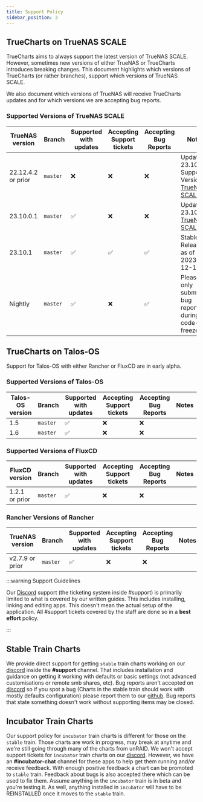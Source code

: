 ```yaml
---
title: Support Policy
sidebar_position: 3
---
```


## TrueCharts on TrueNAS SCALE

TrueCharts aims to always support the latest version of TrueNAS SCALE.
However, sometimes new versions of either TrueNAS or TrueCharts introduces breaking changes.
This document highlights which versions of TrueCharts (or rather branches), support which versions of TrueNAS SCALE.

We also document which versions of TrueNAS will receive TrueCharts updates and for which versions we are accepting bug reports.

### Supported Versions of TrueNAS SCALE

| TrueNAS version    | Branch   | Supported with updates | Accepting Support tickets | Accepting Bug Reports | Notes                                                                                          |
| ------------------ | -------- | ---------------------- | ------------------------- | --------------------- | ---------------------------------------------------------------------------------------------- |
| 22.12.4.2 or prior | `master` | :x:                    | :x:                       | :x:                   | Update to 23.10.X Supported Version [TrueNAS SCALE](https://www.truenas.com/docs/scale/23.10/) |
| 23.10.0.1          | `master` | :white_check_mark:     | :x:                       | :x:                   | Update to 23.10.1 [TrueNAS SCALE](https://www.truenas.com/docs/scale/23.10/)                   |
| 23.10.1            | `master` | :white_check_mark:     | :white_check_mark:        | :white_check_mark:    | Stable Release as of 2023-12-19                                                                |
| Nightly            | `master` | :white_check_mark:     | :x:                       | :white_check_mark:    | Please only submit bug reports during code-freeze                                              |

## TrueCharts on Talos-OS

Support for Talos-OS with either Rancher or FluxCD are in early alpha.

### Supported Versions of Talos-OS

| Talos-OS version | Branch   | Supported with updates | Accepting Support tickets | Accepting Bug Reports | Notes |
| ---------------- | -------- | ---------------------- | ------------------------- | --------------------- | ----- |
| 1.5              | `master` | :white_check_mark:     | :x:                       | :x:                   |       |
| 1.6              | `master` | :white_check_mark:     | :x:                       | :x:                   |       |

### Supported Versions of FluxCD

| FluxCD version | Branch   | Supported with updates | Accepting Support tickets | Accepting Bug Reports | Notes |
| -------------- | -------- | ---------------------- | ------------------------- | --------------------- | ----- |
| 1.2.1 or prior | `master` | :white_check_mark:     | :x:                       | :x:                   |       |

### Rancher Versions of Rancher

| TrueNAS version | Branch   | Supported with updates | Accepting Support tickets | Accepting Bug Reports | Notes |
| --------------- | -------- | ---------------------- | ------------------------- | --------------------- | ----- |
| v2.7.9 or prior | `master` | :white_check_mark:     | :x:                       | :x:                   |       |

:::warning Support Guidelines

Our [Discord](https://discord.gg/tVsPTHWTtr) support (the ticketing system inside #support) is primarily limited to what is covered by our written guides. This includes installing, linking and editing apps. This doesn't mean the actual setup of the application. All #support tickets covered by the staff are done so in a **best effort** policy.

:::

## Stable Train Charts

We provide direct support for getting `stable` train charts working on our [discord](https://discord.gg/tVsPTHWTtr) inside the **#support** channel.
That includes installation and guidance on getting it working with defaults or basic settings (not advanced customisations or remote smb shares, etc).
Bug reports aren't accepted on [discord](https://discord.gg/tVsPTHWTtr) so if you spot a bug (Charts in the stable train should work with mostly defaults configuration)
please report them to our [github](https://github.com/truecharts/charts/issues/new/choose). Bug reports that state something doesn't work without supporting items may be closed.

## Incubator Train Charts

Our support policy for `incubator` train charts is different for those on the `stable` train. Those charts are work in progress,
may break at anytime and we're still going through many of the charts from unRAID. We won't accept support tickets for `incubator` train
charts on our [discord](https://discord.gg/tVsPTHWTtr). However, we have an **#incubator-chat** channel for these apps to help get them running and/or receive feedback.
With enough positive feedback a chart can be promoted to `stable` train. Feedback about bugs is also accepted there which can be used to fix them.
Assume anything in the `incubator` train is in beta and you're testing it. As well, anything installed in `incubator` will have to be REINSTALLED once it moves to the `stable` train.
